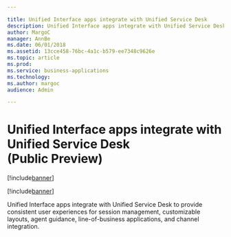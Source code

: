 ```yaml
---

title: Unified Interface apps integrate with Unified Service Desk
description: Unified Interface apps integrate with Unified Service Desk to provide consistent user experiences for session management, customizable layouts, agent guidance, line-of-business applications, and channel integration.
author: MargoC
manager: AnnBe
ms.date: 06/01/2018
ms.assetid: 13cce458-76bc-4a1c-b579-ee7348c9626e
ms.topic: article
ms.prod: 
ms.service: business-applications
ms.technology: 
ms.author: margoc
audience: Admin

---
```

#  Unified Interface apps integrate with Unified Service Desk (Public Preview)

[!include[banner](../../includes/banner.md)]

[!include[banner](../../includes/public-preview.md)]

Unified Interface apps integrate with Unified Service Desk to provide consistent
user experiences for session management, customizable layouts, agent guidance,
line-of-business applications, and channel integration.
